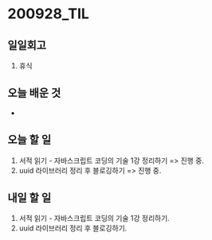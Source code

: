# 200928_TIL

## 일일회고

1. 휴식

## 오늘 배운 것

-

## 오늘 할 일

1. 서적 읽기 - 자바스크립트 코딩의 기술 1강 정리하기 => 진행 중.
2. uuid 라이브러리 정리 후 블로깅하기 => 진행 중.

## 내일 할 일

1. 서적 읽기 - 자바스크립트 코딩의 기술 1강 정리하기.
2. uuid 라이브러리 정리 후 블로깅하기.
